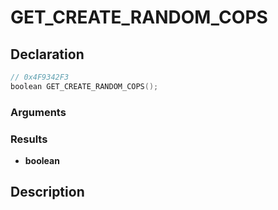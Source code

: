 # GET_CREATE_RANDOM_COPS

## Declaration
```cpp
// 0x4F9342F3
boolean GET_CREATE_RANDOM_COPS();
```

### Arguments

### Results
- **boolean**

## Description
